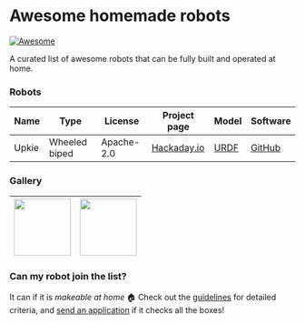 # Awesome homemade robots

[![Awesome](https://awesome.re/badge.svg)](https://awesome.re)

A curated list of awesome robots that can be fully built and operated at home.

### Robots

| Name  | Type          | License    | Project page | Model | Software |
|-------|---------------|------------|--------------|-------|----------|
| Upkie | Wheeled biped | Apache-2.0 | [Hackaday.io](https://hackaday.io/project/185729-upkie-wheeled-biped-robot) | [URDF](https://github.com/tasts-robots/upkie_description) | [GitHub](https://github.com/tasts-robots) |

### Gallery

| <img src="https://user-images.githubusercontent.com/1189580/170496331-e1293dd3-b50c-40ee-9c2e-f75f3096ebd8.png" height="100"> | <img src="https://user-images.githubusercontent.com/1189580/172118225-dfb4c6e6-d56b-4d37-9bd2-56370cc25a35.png" height="100"> | 
|--|--|

### Can my robot join the list?

It can if it is *makeable at home* 🏠 Check out the [guidelines](CONTRIBUTING.md) for detailed criteria, and [send an application](https://github.com/tasts-robots/us/issues/new?template=new_robot_template.md) if it checks all the boxes!
